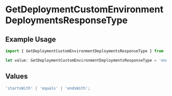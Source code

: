 # GetDeploymentCustomEnvironmentDeploymentsResponseType

## Example Usage

```typescript
import { GetDeploymentCustomEnvironmentDeploymentsResponseType } from '@vercel/client/models/operations';

let value: GetDeploymentCustomEnvironmentDeploymentsResponseType = 'endsWith';
```

## Values

```typescript
'startsWith' | 'equals' | 'endsWith';
```
